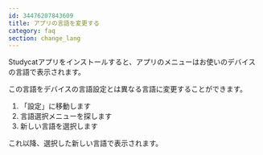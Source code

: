 ```yaml
---
id: 34476207843609
title: アプリの言語を変更する
category: faq
section: change_lang
---
```


Studycatアプリをインストールすると、アプリのメニューはお使いのデバイスの言語で表示されます。

この言語をデバイスの言語設定とは異なる言語に変更することができます。

1. 「設定」に移動します
2. 言語選択メニューを探します
3. 新しい言語を選択します

これ以降、選択した新しい言語で表示されます。

